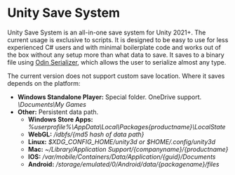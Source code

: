 # Unity Save System

Unity Save System is an all-in-one save system for Unity 2021+. The current usage is exclusive to scripts. It is designed to be easy to use for less experienced C# users and with minimal boilerplate code and works out of the box without any setup more than what data to save. It saves to a binary file using [Odin Serializer](https://github.com/TeamSirenix/odin-serializer), which allows the user to serialize almost any type.

The current version does not support custom save location. Where it saves depends on the platform:
* **Windows Standalone Player:** Special folder. OneDrive support. *\Documents\My Games*
* **Other:** Persistent data path.
  * **Windows Store Apps:** *%userprofile%\AppData\Local\Packages\{productname}\LocalState*
  * **WebGL:** */idbfs/{md5 hash of data path}*
  * **Linux:** *$XDG_CONFIG_HOME/unity3d or $HOME/.config/unity3d*
  * **Mac:** *~/Library/Application Support/{companyname}/{productname}*
  * **IOS:** */var/mobile/Containers/Data/Application/{guid}/Documents*
  * **Android:** */storage/emulated/0/Android/data/{packagename}/files*
